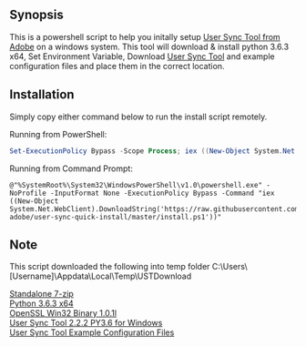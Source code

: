 ## Synopsis

This is a powershell script to help you initally setup [User Sync Tool from Adobe](https://github.com/adobe-apiplatform/user-sync.py) on a windows system. This tool will download & install python 3.6.3 x64, Set Environment Variable, Download [User Sync Tool](https://github.com/adobe-apiplatform/user-sync.py/releases) and example configuration files and place them in the correct location.

## Installation

Simply copy either command below to run the install script remotely.

Running from PowerShell:

```powershell
Set-ExecutionPolicy Bypass -Scope Process; iex ((New-Object System.Net.WebClient).DownloadString('https://raw.githubusercontent.com/bhunut-adobe/user-sync-quick-install/master/install.ps1'))
```
Running from Command Prompt:

```dos
@"%SystemRoot%\System32\WindowsPowerShell\v1.0\powershell.exe" -NoProfile -InputFormat None -ExecutionPolicy Bypass -Command "iex ((New-Object System.Net.WebClient).DownloadString('https://raw.githubusercontent.com/bhunut-adobe/user-sync-quick-install/master/install.ps1'))"
```

## Note

This script downloaded the following into temp folder C:\Users\\[Username]\Appdata\Local\Temp\USTDownload

[Standalone 7-zip](http://www.7-zip.org/a/7za920.zip)<br/>
[Python 3.6.3 x64](https://www.python.org/ftp/python/3.6.3/python-3.6.3-amd64.exe)<br />
[OpenSSL Win32 Binary 1.0.1l](https://indy.fulgan.com/SSL/openssl-1.0.2l-x64_86-win64.zip)<br />
[User Sync Tool 2.2.2 PY3.6 for Windows](https://github.com/adobe-apiplatform/user-sync.py/releases/download/v2.2.2/user-sync-v2.2.2-windows-py363.tar.gz)<br/>
[User Sync Tool Example Configuration Files](https://github.com/adobe-apiplatform/user-sync.py/releases/download/v2.2.1/example-configurations.tar.gz)
